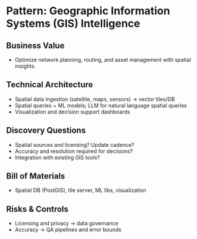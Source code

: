 # Pattern: Geographic Information Systems (GIS) Intelligence

## Business Value
- Optimize network planning, routing, and asset management with spatial insights.

## Technical Architecture
- Spatial data ingestion (satellite, maps, sensors) → vector tiles/DB
- Spatial queries + ML models; LLM for natural language spatial queries
- Visualization and decision support dashboards

## Discovery Questions
- Spatial sources and licensing? Update cadence?
- Accuracy and resolution required for decisions?
- Integration with existing GIS tools?

## Bill of Materials
- Spatial DB (PostGIS), tile server, ML libs, visualization

## Risks & Controls
- Licensing and privacy → data governance
- Accuracy → QA pipelines and error bounds
